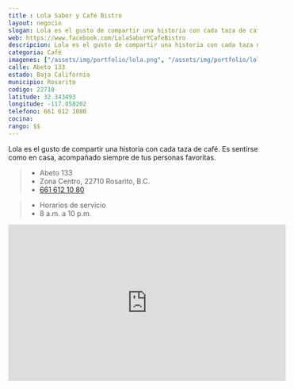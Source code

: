 ```yaml
---
title : Lola Sabor y Café Bistro
layout: negocio
slogan: Lola es el gusto de compartir una historia con cada taza de café.
web: https://www.facebook.com/LolaSaborYCafeBistro
descripcion: Lola es el gusto de compartir una historia con cada taza de café.
categoria: Café
imagenes: ["/assets/img/portfolio/lola.png", "/assets/img/portfolio/lolascerrado.jpg"]
calle: Abeto 133 
estado: Baja California
municipio: Rosarito
codigo: 22710
latitude: 32.343493
longitude: -117.058202
telefono: 661 612 1080
cocina: 
rango: $$
---
```




Lola es el gusto de compartir una historia con cada taza de café. Es sentirse como en casa, acompañado siempre de tus personas favoritas.

>* Abeto 133 
>* Zona Centro, 22710 Rosarito, B.C.
>* <a href="tel:+526616121080">661 612 10 80</a>

>* Horarios de servicio
>* 8 a.m. a 10 p.m. 





<div class="embed-responsive embed-responsive-16by9">

<iframe src="https://www.facebook.com/plugins/video.php?href=https%3A%2F%2Fwww.facebook.com%2FLolaSaboryCafe%2Fvideos%2F1078435862311577%2F&show_text=0&width=560" width="560" height="315" style="border:none;overflow:hidden" scrolling="no" frameborder="0" allowTransparency="true" allowFullScreen="true"></iframe>